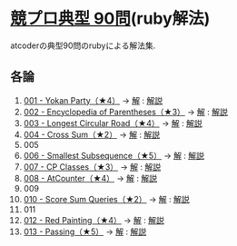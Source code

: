 # [競プロ典型 90問](https://atcoder.jp/contests/typical90)(ruby解法)

atcoderの典型90問のrubyによる解法集.

## 各論

1. [001 - Yokan Party（★4）](https://atcoder.jp/contests/typical90/tasks/typical90_a) -> [解](001_YokanParty.rb) : [解説](https://twitter.com/e869120/status/1377027868518064129/photo/1)
2. [002 - Encyclopedia of Parentheses（★3）](https://atcoder.jp/contests/typical90/tasks/typical90_b) -> [解](002_EncyclopediaOfParentheses.rb) : [解説](https://twitter.com/e869120/status/1377391097836544001/photo/1)
3. [003 - Longest Circular Road（★4）](https://atcoder.jp/contests/typical90/tasks/typical90_c) -> [解](003_LongestCircularRoad.rb) : [解説](https://twitter.com/e869120/status/1377752658149175299/photo/1)
4. [004 - Cross Sum（★2）](https://atcoder.jp/contests/typical90/tasks/typical90_d) -> [解](004_CrossSum.rb) : [解説](https://twitter.com/e869120/status/1378115289649348611/photo/1)
5. 005
6. [006 - Smallest Subsequence（★5）](https://atcoder.jp/contests/typical90/tasks/typical90_f) -> [解](006_SmallestSubsequence.rb) : [解説](https://twitter.com/e869120/status/1379202843622576130/photo/1)
7. [007 - CP Classes（★3）](https://atcoder.jp/contests/typical90/tasks/typical90_g) -> [解](007_CPClasses.rb) : [解説](https://twitter.com/e869120/status/1379565222541680644/photo/1)
8. [008 - AtCounter（★4）](https://atcoder.jp/contests/typical90/tasks/typical90_h) -> [解](008_AtCounter.rb) : [解説](https://twitter.com/e869120/status/1379927227739987972/photo/1)
9. 009
10. [010 - Score Sum Queries（★2）](https://atcoder.jp/contests/typical90/tasks/typical90_j) -> [解](010_ScoreSumQueries.rb) : [解説](https://twitter.com/e869120/status/1380652465834532865)
11. 011
12. [012 - Red Painting（★4）](https://atcoder.jp/contests/typical90/tasks/typical90_l) -> [解](012_RedPainting.rb) : [解説](https://twitter.com/e869120/status/1381739128291614720)
13. [013 - Passing（★5）](https://atcoder.jp/contests/typical90/tasks/typical90_m) -> [解](013_Passing.rb) : [解説](https://twitter.com/e869120/status/1382101716066127872)
